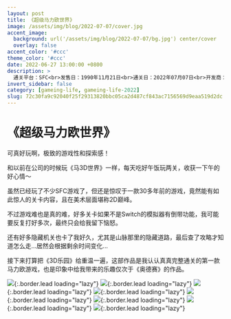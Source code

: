 ```yaml
---
layout: post
title: 《超级马力欧世界》
image: /assets/img/blog/2022-07-07/cover.jpg
accent_image: 
  background: url('/assets/img/blog/2022-07-07/bg.jpg') center/cover
  overlay: false
accent_color: '#ccc'
theme_color: '#ccc'
date: 2022-06-27 13:00:00 +0800
description: >
  通关平台：SFC<br>发售日：1990年11月21日<br>通关日：2022年07月07日<br>开发商：Nintendo<br>发行商：Nintendo
invert_sidebar: false
category: [gameing-life, gameing-life-2022]
slug: 72c30fa9c92040f25f29313820bbc05ca2d487cf843ac7156569d9eaa519d2dc
---
```


# 《超级马力欧世界》

可真好玩啊，极致的游戏性和探索感！

和以前在公司的时候玩《马3D世界》一样，每天吃好午饭玩两关，收获一下午的好心情～

虽然已经玩了不少SFC游戏了，但还是惊叹于一款30多年前的游戏，竟然能有如此惊人的关卡内容，且在美术层面堪称2D巅峰。

不过游戏难也是真的难，好多关卡如果不是Switch的模拟器有倒带功能，我可能要反复打好多次，最终只会给我留下恼怒。

还有好多隐藏机关也卡了我好久，尤其是山脉那里的隐藏道路，最后查了攻略才知道怎么走...居然会根据剩余时间变化...

接下来打算把《3D乐园》给重温一遍，这部作品是我认认真真完整通关的第一款马力欧游戏，也是印象中给我带来的乐趣仅次于《奥德赛》的作品。

![](/assets/img/blog/2022-07-07/1.jpg){:.border.lead loading="lazy"}
![](/assets/img/blog/2022-07-07/2.jpg){:.border.lead loading="lazy"}
![](/assets/img/blog/2022-07-07/3.jpg){:.border.lead loading="lazy"}
![](/assets/img/blog/2022-07-07/4.jpg){:.border.lead loading="lazy"}
![](/assets/img/blog/2022-07-07/5.jpg){:.border.lead loading="lazy"}
![](/assets/img/blog/2022-07-07/6.jpg){:.border.lead loading="lazy"}
![](/assets/img/blog/2022-07-07/7.jpg){:.border.lead loading="lazy"}
![](/assets/img/blog/2022-07-07/8.jpg){:.border.lead loading="lazy"}

